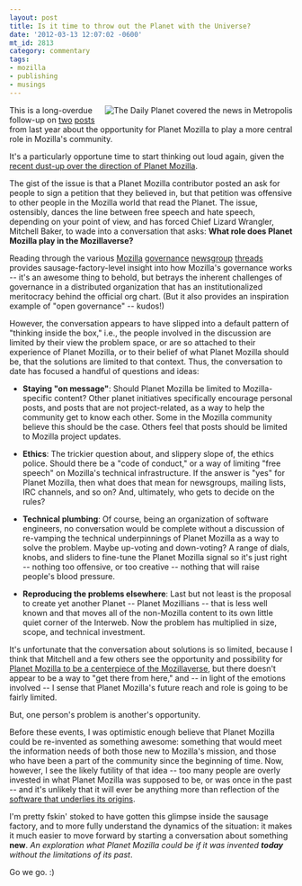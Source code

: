 ```yaml
---
layout: post
title: Is it time to throw out the Planet with the Universe?
date: '2012-03-13 12:07:02 -0600'
mt_id: 2813
category: commentary
tags:
- mozilla
- publishing
- musings
---
```


<img align="right" src="http://upload.wikimedia.org/wikipedia/en/0/0a/Titanoplanet.JPG" alt="The Daily Planet covered the news in Metropolis" style="margin: 0 0 10px 10px;" />

This is a long-overdue follow-up on [two](http://www.phillipadsmith.com/2011/12/rethinking-planet-mozilla-hacking-the-core-of-mozillas-story.html) [posts](http://www.phillipadsmith.com/2011/12/rethinking-planet-mozilla-the-challenge-of-too-much-signal.html) from last year about the opportunity for Planet Mozilla to play a more central role in Mozilla's community.

It's a particularly opportune time to start thinking out loud again, given the [recent dust-up over the direction of Planet Mozilla](http://blog.mozilla.com/planet/2012/03/06/concerns-with-planet-content/).

The gist of the issue is that a Planet Mozilla contributor posted an ask for people to sign a petition that they believed in, but that petition was offensive to other people in the Mozilla world that read the Planet. The issue, ostensibly, dances the line between free speech and hate speech, depending on your point of view, and has forced Chief Lizard Wrangler, Mitchell Baker, to wade into a conversation that asks: **What role does Planet Mozilla play in the Mozillaverse?**

Reading through the various [Mozilla](http://groups.google.com/group/mozilla.governance/browse_thread/thread/6abe8b6a24eb3102#) [governance](http://groups.google.com/group/mozilla.governance/browse_thread/thread/58cc0266a7b262ee#) [newsgroup](http://groups.google.com/group/mozilla.governance/browse_thread/thread/20fa3e877467e023#) [threads](http://groups.google.com/group/mozilla.governance/browse_thread/thread/81c8fb965f4699ba#) provides sausage-factory-level insight into how Mozilla's governance works -- it's an awesome thing to behold, but betrays the inherent challenges of governance in a distributed organization that has an institutionalized meritocracy behind the official org chart. (But it also provides an inspiration example of "open governance" -- kudos!)

However, the conversation appears to have slipped into a default pattern of "thinking inside the box," i.e., the people involved in the discussion are limited by their view the problem space, or are so attached to their experience of Planet Mozilla, or to their belief of what Planet Mozilla should be, that the solutions are limited to that context. Thus, the conversation to date has focused a handful of questions and ideas:

* **Staying "on message"**: Should Planet Mozilla be limited to Mozilla-specific content? Other planet initiatives specifically encourage personal posts, and posts that are not project-related, as a way to help the community get to know each other. Some in the Mozilla community believe this should be the case. Others feel that posts should be limited to Mozilla project updates.

* **Ethics**: The trickier question about, and slippery slope of, the ethics police. Should there be a "code of conduct," or a way of limiting "free speech" on Mozilla's technical infrastructure. If the answer is "yes" for Planet Mozilla, then what does that mean for newsgroups, mailing lists, IRC channels, and so on? And, ultimately, who gets to decide on the rules?

* **Technical plumbing**: Of course, being an organization of software engineers, no conversation would be complete without a discussion of re-vamping the technical underpinnings of Planet Mozilla as a way to solve the problem. Maybe up-voting and down-voting? A range of dials, knobs, and sliders to fine-tune the Planet Mozilla signal so it's just right -- nothing too offensive, or too creative -- nothing that will raise people's blood pressure.

* **Reproducing the problems elsewhere**: Last but not least is the proposal to create yet another Planet -- Planet Mozillians -- that is less well known and that moves all of the non-Mozilla content to its own little quiet corner of the Interweb. Now the problem has multiplied in size, scope, and technical investment.

It's unfortunate that the conversation about solutions is so limited, because I think that Mitchell and a few others see the opportunity and possibility for [Planet Mozilla to be a centerpiece of the Mozillaverse](http://www.flickr.com/photos/phillipadsmith/6500079041/), but there doesn't appear to be a way to "get there from here," and -- in light of the emotions involved -- I sense that Planet Mozilla's future reach and role is going to be fairly limited.

But, one person's problem is another's opportunity.

Before these events, I was optimistic enough believe that Planet Mozilla could be re-invented as something awesome: something that would meet the information needs of both those new to Mozilla's mission, and those who have been a part of the community since the beginning of time. Now, however, I see the likely futility of that idea -- too many people are overly invested in what Planet Mozilla was supposed to be, or was once in the past -- and it's unlikely that it will ever be anything more than reflection of the [software that underlies its origins](http://www.planetplanet.org/).

I'm pretty fskin' stoked to have gotten this glimpse inside the sausage factory, and to more fully understand the dynamics of the situation: it makes it much easier to move forward by starting a conversation about something **new**. _An exploration what Planet Mozilla could be if it was invented **today** without the limitations of its past_.

Go we go.  :)
